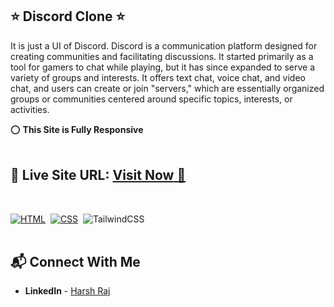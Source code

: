
## ⭐ Discord Clone ⭐
It is just a UI of Discord. Discord is a communication platform designed for creating communities and facilitating discussions. It started primarily as a tool for gamers to chat while playing, but it has since expanded to serve a variety of groups and interests. It offers text chat, voice chat, and video chat, and users can create or join "servers," which are essentially organized groups or communities centered around specific topics, interests, or activities.

⭕ **This Site is Fully Responsive**
<br>
<br>

## 📌 **Live Site URL:** <a href="https://discordwebapp.netlify.app/">**Visit Now** 🚀</a>

<br>



[![HTML](https://img.shields.io/badge/html5%20-%23E34F26.svg?&style=for-the-badge&logo=html5&logoColor=white)](https://github.com/prakash-naikwadi)&nbsp;
[![CSS](https://img.shields.io/badge/css3%20-%231572B6.svg?&style=for-the-badge&logo=css3&logoColor=white)](https://github.com/prakash-naikwadi)&nbsp;
<img alt="TailwindCSS" src="https://img.shields.io/badge/Tailwind_CSS-38B2AC?style=for-the-badge&logo=tailwind-css&logoColor=white"/>&nbsp;
<br>
<br>

## 📬 Connect With Me

- **LinkedIn** - [Harsh Raj](https://www.linkedin.com/in/harsh-raj-78a3a414b/)

